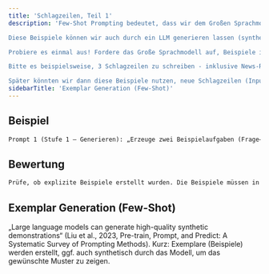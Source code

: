 ```yaml
---
title: 'Schlagzeilen, Teil 1'
description: 'Few-Shot Prompting bedeutet, dass wir dem Großen Sprachmodell einige Beispiele geben, wie es eine Aufgabe erfüllen soll.

Diese Beispiele können wir auch durch ein LLM generieren lassen (synthetische Beispiele).

Probiere es einmal aus! Fordere das Große Sprachmodell auf, Beispiele in der Form "Frage→Antwort" bzw. "Input→Output" zu erzeugen.

Bitte es beispielsweise, 3 Schlagzeilen zu schreiben - inklusive News-Rubrik (Politik, Sport, Lokales etc.).

Später könnten wir dann diese Beispiele nutzen, neue Schlagzeilen (Input) nach News-Rubrik (Output) zu kategorisieren.'
sidebarTitle: 'Exemplar Generation (Few-Shot)'
---
```


## Beispiel

```markdown icon="markdown" wrap
Prompt 1 (Stufe 1 – Generieren): „Erzeuge zwei Beispielaufgaben (Frage→Antwort) zur Einheitenumrechnung.“ Prompt 2 (Stufe 2 – Nutzen): „Nutze die Beispiele oben und löse: Q: 3 feet to meters? A:“
```

## Bewertung

```markdown icon="markdown" wrap
Prüfe, ob explizite Beispiele erstellt wurden. Die Beispiele müssen in der Form "Frage→Antwort" bzw. "Input→Output" vorliegen.
```

## Exemplar Generation (Few-Shot)
„Large language models can generate high-quality synthetic demonstrations“ (Liu et al., 2023, Pre-train, Prompt, and Predict: A Systematic Survey of Prompting Methods). Kurz: Exemplare (Beispiele) werden erstellt, ggf. auch synthetisch durch das Modell, um das gewünschte Muster zu zeigen.